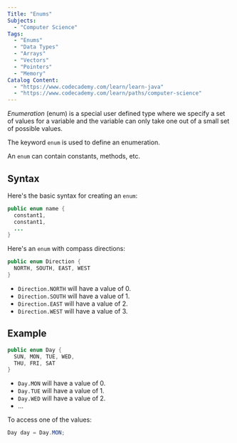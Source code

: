 ```yaml
---
Title: "Enums"
Subjects:
  - "Computer Science"
Tags: 
  - "Enums"
  - "Data Types"
  - "Arrays"
  - "Vectors"
  - "Pointers"
  - "Memory"
Catalog Content:
  - "https://www.codecademy.com/learn/learn-java"
  - "https://www.codecademy.com/learn/paths/computer-science"
---
```


*Enumeration* (enum) is a special user defined type where we specify a set of values for a variable and the variable can only take one out of a small set of possible values. 

The keyword `enum` is used to define an enumeration.

An `enum` can contain constants, methods, etc.

## Syntax

Here's the basic syntax for creating an `enum`:

```java
public enum name {
  constant1,
  constant1,
  ...
}
```

Here's an `enum` with compass directions:

```java
public enum Direction {
  NORTH, SOUTH, EAST, WEST
}
```

- `Direction.NORTH` will have a value of 0.
- `Direction.SOUTH` will have a value of 1.
- `Direction.EAST` will have a value of 2.
- `Direction.WEST` will have a value of 3.

## Example

```java
public enum Day {
  SUN, MON, TUE, WED,
  THU, FRI, SAT 
}
```
- `Day.MON` will have a value of 0.
- `Day.TUE` will have a value of 1.
- `Day.WED` will have a value of 2.
- ...

To access one of the values:

```java
Day day = Day.MON;
```
